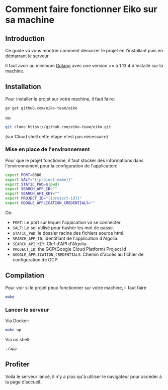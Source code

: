 # Comment faire fonctionner Eiko sur sa machine
<walkthrough-author name="Tom Moulard"></walkthrough-author>
<walkthrough-tutorial-duration duration=2></walkthrough-tutorial-duration>
<walkthrough-devshell-precreate></walkthrough-devshell-precreate>

## Introduction
Ce guide va vous montrer comment démarrer le projet en l'installant puis en démarrant le serveur.

Il faut avoir au minimum [Golang](https://golang.org/doc/install) avec une version >= à 1.13.4 d'installé sur la machine.

## Installation
Pour installer le projet sur votre machine, il faut faire:
```bash
go get github.com/eiko-team/eiko
```
ou
```bash
git clone https://github.com/eiko-team/eiko.git
```
(sur Cloud shell cette  étape n'est pas nécessaire)

### Mise en place de l'environnement
Pour que le projet fonctionne, il faut stocker des informations dans l'environnement pour la configuration de l'application:

```bash
export PORT=8080
export SALT="{{project-name}}"
export STATIC_PWD=$(pwd)
export SEARCH_APP_ID=""
export SEARCH_API_KEY=""
export PROJECT_ID="{{project-id}}"
export GOOGLE_APPLICATION_CREDENTIALS=""
```

Où:
 - `PORT`: Le port sur lequel l'appication va se connecter.
 - `SALT`: Le sel utilisé pour hasher les mot de passe.
 - `STATIC_PWD`: le dossier racine des fichiers source html.
 - `SEARCH_APP_ID`: Identifiant de l'application d'Algolia.
 - `SEARCH_API_KEY`: Clef d'API d'Algolia.
 - `PROJECT_ID`: the GCP(Google Cloud Platform) Project id
 - `GOOGLE_APPLICATION_CREDENTIALS`: Chemin d'accès au fichier de configuration de GCP.

<walkthrough-editor-open-file filePath="README.md"
                                text="Voir comment créer le fichier de configuration.">
</walkthrough-editor-open-file>

## Compilation
Pour voir si le projet peux fonctionner sur votre machine, il faut faire
```bash
make
```

### Lancer le serveur
Via Docker:
```bash
make up
```

Via un shell:
```bash
./app
```


## Profiter
Voila le serveur lancé,  il n'y a plus qu'à utiliser le navigateur pour accéder à la <walkthrough-spotlight-pointer spotlightId="devshell-web-preview-button">page d’accueil</walkthrough-spotlight-pointer>.

<walkthrough-conclusion-trophy></walkthrough-conclusion-trophy>